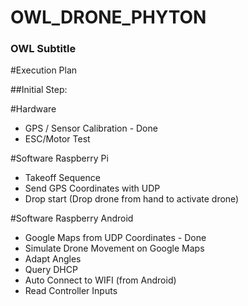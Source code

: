 # OWL_DRONE_PHYTON


### OWL Subtitle

#Execution Plan


##Initial Step:

#Hardware
* GPS / Sensor Calibration - Done
* ESC/Motor Test

#Software Raspberry Pi
* Takeoff Sequence 
* Send GPS Coordinates with UDP 
* Drop start (Drop drone from hand to activate drone)

#Software Raspberry Android
* Google Maps from UDP Coordinates   - Done
* Simulate Drone Movement on Google Maps
* Adapt Angles
* Query DHCP
* Auto Connect to WIFI (from  Android)
* Read Controller Inputs







